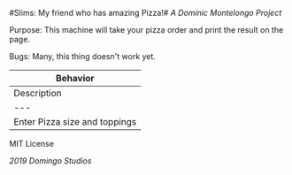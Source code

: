 #Slims: My friend who has amazing Pizza!#
_A Dominic Montelongo Project_

Purpose: This machine will take your pizza order and print the result on the page.

Bugs: Many, this thing doesn't work yet.  

| Behavior |
|-----|
|Description|Input|Output|
|---|---|---|
|Enter Pizza size and toppings | Radio Buttons and Checkboxes record input|A description of the selected options prints on screen|

MIT License

_2019 Domingo Studios_
